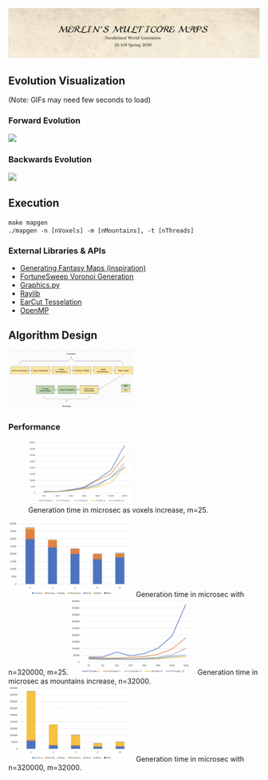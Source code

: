 <img src="documentation/title.png">

## Evolution Visualization
(Note: GIFs may need few seconds to load)

### Forward Evolution
<img src="documentation/evolution_forward.gif" width="50%">

### Backwards Evolution
<img src="documentation/evolution_backwards.gif" width="50%">

## Execution

```
make mapgen
./mapgen -n [nVoxels] -m [nMountains], -t [nThreads]
```

### External Libraries & APIs

* [Generating Fantasy Maps (inspiration)](http://mewo2.com/notes/terrain/)
* [FortuneSweep Voronoi Generation](https://github.com/JCash/voronoi)
* [Graphics.py](https://mcsp.wartburg.edu/zelle/python/graphics.py)
* [Raylib](https://www.raylib.com)
* [EarCut Tesselation](https://github.com/mapbox/earcut)
* [OpenMP](https://www.openmp.org)

## Algorithm Design

<img src="documentation/block_diagram.png" width="50%">

### Performance



<figure>
  <img src="documentation/voxel_speedup.png" width="50%">
  <figcaption>Generation time in microsec as voxels increase, m=25.</figcaption>
</figure>


<img src="documentation/voxel_breakdown.png" width="50%">
Generation time in microsec with n=320000, m=25.

<img src="documentation/mountain_speedup.png" width="50%">
Generation time in microsec as mountains increase, n=32000.

<img src="documentation/mountain_breakdown.png" width="50%">
Generation time in microsec with n=320000, m=32000.
